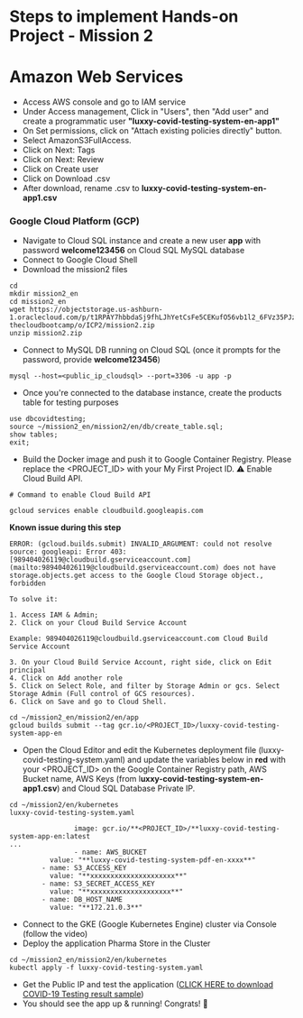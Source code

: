 # Steps to implement Hands-on Project - Mission 2

# Amazon Web Services

- Access AWS console and go to IAM service
- Under Access management, Click in "Users", then "Add user" and create a programmatic user **"luxxy-covid-testing-system-en-app1"**
- On Set permissions, click on "Attach existing policies directly" button.
- Select AmazonS3FullAccess.
- Click on Next: Tags
- Click on Next: Review
- Click on Create user
- Click on Download .csv
- After download, rename .csv to **luxxy-covid-testing-system-en-app1.csv**

### Google Cloud Platform (GCP)

- Navigate to Cloud SQL instance and create a new user **app** with password **welcome123456** on Cloud SQL MySQL database
- Connect to Google Cloud Shell
- Download the mission2 files

```
cd
mkdir mission2_en
cd mission2_en
wget https://objectstorage.us-ashburn-1.oraclecloud.com/p/t1RPAY7hbbdaSj9fhLJhYetCsFe5CEKufO56vb1l2_6FVz35PJzIukvTJKhRYKGs/n/idqfa2z2mift/b/eventos-thecloudbootcamp/o/ICP2/mission2.zip
unzip mission2.zip
```

- Connect to MySQL DB running on Cloud SQL (once it prompts for the password, provide **welcome123456**)

```
mysql --host=<public_ip_cloudsql> --port=3306 -u app -p
```

- Once you're connected to the database instance, create the products table for testing purposes

```
use dbcovidtesting;
source ~/mission2_en/mission2/en/db/create_table.sql;
show tables;
exit;
```

- Build the Docker image and push it to Google Container Registry. Please replace the <PROJECT_ID> with your My First Project ID. ⚠ Enable Cloud Build API.

```
# Command to enable Cloud Build API

gcloud services enable cloudbuild.googleapis.com
```

**Known issue during this step**

```
ERROR: (gcloud.builds.submit) INVALID_ARGUMENT: could not resolve source: googleapi: Error 403: [989404026119@cloudbuild.gserviceaccount.com](mailto:989404026119@cloudbuild.gserviceaccount.com) does not have storage.objects.get access to the Google Cloud Storage object., forbidden

To solve it:

1. Access IAM & Admin;
2. Click on your Cloud Build Service Account

Example: 989404026119@cloudbuild.gserviceaccount.com Cloud Build Service Account

3. On your Cloud Build Service Account, right side, click on Edit principal
4. Click on Add another role
5. Click on Select Role, and filter by Storage Admin or gcs. Select Storage Admin (Full control of GCS resources).
6. Click on Save and go to Cloud Shell.
```

```
cd ~/mission2_en/mission2/en/app
gcloud builds submit --tag gcr.io/<PROJECT_ID>/luxxy-covid-testing-system-app-en
```

- Open the Cloud Editor and edit the Kubernetes deployment file (luxxy-covid-testing-system.yaml) and update the variables below in **red** with your <PROJECT_ID> on the Google Container Registry path, AWS Bucket name, AWS Keys (from l**uxxy-covid-testing-system-en-app1.csv**) and Cloud SQL Database Private IP.

```
cd ~/mission2/en/kubernetes
luxxy-covid-testing-system.yaml

				image: gcr.io/**<PROJECT_ID>/**luxxy-covid-testing-system-app-en:latest
...
				- name: AWS_BUCKET
          value: "**luxxy-covid-testing-system-pdf-en-xxxx**"
        - name: S3_ACCESS_KEY
          value: "**xxxxxxxxxxxxxxxxxxxxx**"
        - name: S3_SECRET_ACCESS_KEY
          value: "**xxxxxxxxxxxxxxxxxxxx**"
        - name: DB_HOST_NAME
          value: "**172.21.0.3**"
```

- Connect to the GKE (Google Kubernetes Engine) cluster via Console (follow the video)
- Deploy the application Pharma Store in the Cluster

```
cd ~/mission2_en/mission2/en/kubernetes
kubectl apply -f luxxy-covid-testing-system.yaml
```

- Get the Public IP and test the application ([CLICK HERE to download COVID-19 Testing result sample](https://objectstorage.us-ashburn-1.oraclecloud.com/p/t1RPAY7hbbdaSj9fhLJhYetCsFe5CEKufO56vb1l2_6FVz35PJzIukvTJKhRYKGs/n/idqfa2z2mift/b/eventos-thecloudbootcamp/o/ICP2/mission2.zip))
- You should see the app up & running! Congrats! 🎉